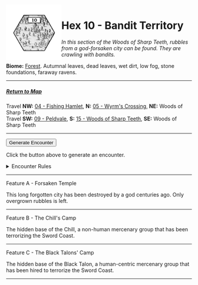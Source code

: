
<img align="left" width=150px src="/images/Hexes/hex10.png">
<h1>Hex 10 - Bandit Territory</h1>

*In this section of the Woods of Sharp Teeth, rubbles from a god-forsaken city can be found. They are crawling with bandits.*

**Biome:** <u>Forest</u>. Autumnal leaves, dead leaves, wet dirt, low fog, stone foundations, faraway ravens.

---

##### [Return to Map](https://saltygoo.github.io/2024/12/31/BGHex/)
Travel **NW:** [04 - Fishing Hamlet](/pages/BaldurHex/04-FishingHamlet), **N:** [05 - Wyrm's Crossing](/pages/BaldurHex/05-WyrmsCrossing), **NE:** Woods of Sharp Teeth <br>
Travel **SW:** [09 - Peldvale](/pages/BaldurHex/09-Peldvale), **S:** [15 - Woods of Sharp Teeth](/pages/BaldurHex/15-SharpTeeth), **SE:** Woods of Sharp Teeth

 ---
 
<button id="generateText" >Generate Encounter</button> <br>

<span class="grey" id="result" style="height: 75px;"> Click the button above to generate an encounter. </span>

<details markdown="1">
<summary>Encounter Rules</summary>
Generate an encounter the first time the party goes to one of this hex's features and every 12 hours. Encounters can happen on the way to the location or at the destination. If an encounter would happen while the party rests, good survival skills while setting up camp make the encounter happen after the full rest is completed. Search the [Baldur's Gate Wiki](https://baldursgate.fandom.com/wiki/Baldur%27s_Gate_Wiki) for information on named NPC. Do not hesitate to replace any named NPC by one the players have already met from time to time! It makes for a better story.
</details>

 ---

<span class="blacktitle"> Feature A - Forsaken Temple</span>

This long forgotten city has been destroyed by a god centuries ago. Only overgrown rubbles is left.

---

<span class="blacktitle"> Feature B - The Chill's Camp</span>

The hidden base of the Chill, a non-human mercenary group that has been terrorizing the Sword Coast.

---

<span class="blacktitle"> Feature C - The Black Talons' Camp </span>

The hidden base of the Black Talon, a human-centric mercenary group that has been hired to terrorize the Sword Coast.

---

<script>
    const climate1 = "Forest";
    const climate2 = "Forest";
</script>
<script src="/scripts/BGencounter.js"></script>
